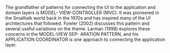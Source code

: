 The grandfather of patterns for connecting the UI to the application and domain layers is MODEL-
VIEW-CONTROLLER (MVC). It was pioneered in the Smalltalk world back in the 1970s and has
inspired many of the UI architectures that followed. Fowler (2002) discusses this pattern and several
useful variations on the theme. Larman (1998) explores these concerns in the MODEL-VIEW SEP-
ARATION PATTERN, and his APPLICATION COORDINATOR is one approach to connecting the
application layer.